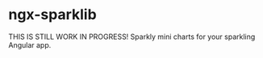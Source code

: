 # ngx-sparklib

THIS IS STILL WORK IN PROGRESS!
Sparkly mini charts for your sparkling Angular app.
